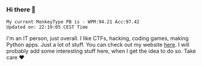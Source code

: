 ### Hi there 👋
<!-- PB START -->
```
My current MonkeyType PB is - WPM:94.21 Acc:97.42
Updated on: 22:19:05 CEST Time
```
<!-- PB END -->
I'm an IT person, just overall. I like CTFs, hacking, coding games, making Python apps. Just a lot of stuff.
You can check out my website [here](https://skill3472.github.io/).
I will probably add some interesting stuff here, when I get the idea to do so. Take care ❤️

